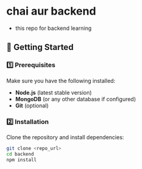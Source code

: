 # chai aur backend 
- this repo for backend learning


## 🚀 Getting Started

### 1️⃣ Prerequisites
Make sure you have the following installed:
- **Node.js** (latest stable version)
- **MongoDB** (or any other database if configured)
- **Git** (optional)

### 2️⃣ Installation
Clone the repository and install dependencies:
```sh
git clone <repo_url>
cd backend
npm install
